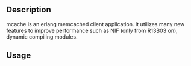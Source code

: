 ## Description

mcache is an erlang memcached client application. It utilizes many new features to 
improve performance such as NIF (only from R13B03 on), dynamic compiling 
modules.


## Usage


